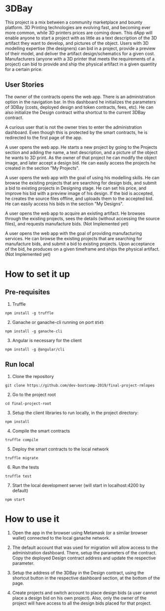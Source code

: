 3DBay
=====

This project is a mix between a community marketplace and bounty platform. 3D Printing technologies are evolving fast, and becoming ever more common, while 3D printers prices are coming down. This dApp will enable anyone to start a project with as little as a text description of the 3D artifact they want to develop, and pictures of the object. Users with 3D modelling expertise (the designers) can bid in a project, provide a preview of their model, and deliver the artifact design/schematics for a given cost. Manufacturers (anyone with a 3D printer that meets the requirements of a project) can bid to provide and ship the physical artifact in a given quantity for a certain price.


## User Stories

The owner of the contracts opens the web app. There is an administration option in the navigation bar. In this dashboard he initializes the parameters  of 3DBay (costs, deployed design and token contracts, fees, etc). He can also initialize the Design contract witha  shortcut to the current 3DBay contract.

A curious user that is not the owner tries to enter the administration dashboard. Even though this is protected by the smart contracts, he is redirected to the first page of the app.

A user opens the web app. He starts a new project by going to the Projects section and adding the name, a text description, and a picture of the object he wants to 3D print. As the owner of that project he can modify the object image, and later accept a design bid. He can easily access the projects he created in the section "My Projects".

A user opens the web app with the goal of using his modelling skills. He can browse the existing projects that are searching for design bids, and submit a bid to existing projects in Designing stage. He can set his price, and improve his bid with a preview image of his design. If the bid is accepted, he creates the source files offline, and uploads them to the accepted bid. He can easily access his bids in the section "My Designs".

A user opens the web app to acquire an existing artifact. He browses through the existing projects, sees the details (without accessing the source files), and requests manufacture bids. (Not Implemented yet)

A user opens the web app with the goal of providing manufacturing services. He can browse the existing projects that are searching for manufacture bids, and submit a bid to existing projects. Upon acceptance of the bid, he produces on a given timeframe and ships the physical artifact. (Not Implemented yet)


# How to set it up

## Pre-requisites

1. Truffle

`npm install -g truffle`

2. Ganache or ganache-cli running on port `8545`

`npm install -g ganache-cli`

3. Angular is necessary for the client

`npm install -g @angular/cli`

## Run local

1. Clone the repository

`git clone https://github.com/dev-bootcamp-2019/final-project-rmlopes`

2. Go to the project root

`cd final-project-root`

3. Setup the client libraries to run locally, in the project directory:

`npm install`

4. Compile the smart contracts

`truffle compile`

5. Deploy the smart contracts to the local network

`truffle migrate`

6. Run the tests

`truffle test`

7. Start the local development server (will start in localhost:4200 by default)

`npm start`


# How to use it 

1. Open the app in the browser using Metamask (or a similar browser wallet) connected to the local ganache network. 

2. The default account that was used for migration will allow access to the administration dashboard. There, setup the parameters of the contract. Copy the deployed Design contract address and update the respective parameter. 

3. Setup the address of the 3DBay in the Design contract, using the shortcut button in the respective dashboard section, at the bottom of the page.

4. Create projects and switch account to place design bids (a user cannot place a design bid on his own project). Also, only the owner of the project will have access to all the design bids placed for that project.



